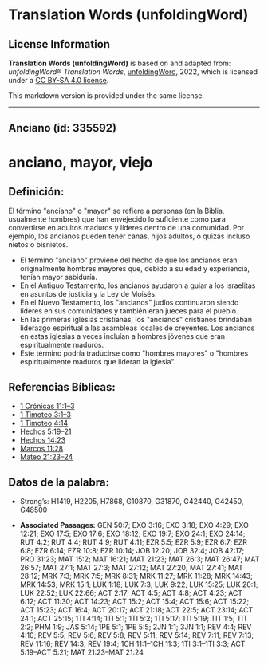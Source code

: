 # Translation Words (unfoldingWord)

## License Information

**Translation Words (unfoldingWord)** is based on and adapted from: _unfoldingWord® Translation Words_, [unfoldingWord](https://unfoldingword.org/utw), 2022, which is licensed under a [CC BY-SA 4.0 license](https://creativecommons.org/licenses/by-sa/4.0/legalcode.en).

This markdown version is provided under the same license.



--------------------------------

## Anciano (id: 335592)

anciano, mayor, viejo
=====================

Definición:
-----------

El término "anciano" o "mayor" se refiere a personas (en la Biblia, usualmente hombres) que han envejecido lo suficiente como para convertirse en adultos maduros y líderes dentro de una comunidad. Por ejemplo, los ancianos pueden tener canas, hijos adultos, o quizás incluso nietos o bisnietos.

* El término "anciano" proviene del hecho de que los ancianos eran originalmente hombres mayores que, debido a su edad y experiencia, tenían mayor sabiduría.
* En el Antiguo Testamento, los ancianos ayudaron a guiar a los israelitas en asuntos de justicia y la Ley de Moisés.
* En el Nuevo Testamento, los "ancianos" judíos continuaron siendo líderes en sus comunidades y también eran jueces para el pueblo.
* En las primeras iglesias cristianas, los "ancianos" cristianos brindaban liderazgo espiritual a las asambleas locales de creyentes. Los ancianos en estas iglesias a veces incluían a hombres jóvenes que eran espiritualmente maduros.
* Este término podría traducirse como "hombres mayores" o "hombres espiritualmente maduros que lideran la iglesia".

Referencias Bíblicas:
---------------------

* [1 Crónicas 11:1–3](https://ref.ly/1Chr11:1-1Chr11:3)
* [1 Timoteo 3:1–3](https://ref.ly/1Tim3:1-1Tim3:3)
* [1 Timoteo](https://ref.ly/1Tim3:1-1Tim3:3) [4:14](https://ref.ly/1Tim4:14)
* [Hechos 5:19–21](https://ref.ly/Acts5:19-Acts5:21)
* [Hechos 14:23](https://ref.ly/Acts14:23)
* [Marcos 11:28](https://ref.ly/Mark11:28)
* [Mateo 21:23–24](https://ref.ly/Matt21:23-Matt21:24)

Datos de la palabra:
--------------------

* Strong’s: H1419, H2205, H7868, G10870, G31870, G42440, G42450, G48500

* **Associated Passages:** GEN 50:7; EXO 3:16; EXO 3:18; EXO 4:29; EXO 12:21; EXO 17:5; EXO 17:6; EXO 18:12; EXO 19:7; EXO 24:1; EXO 24:14; RUT 4:2; RUT 4:4; RUT 4:9; RUT 4:11; EZR 5:5; EZR 5:9; EZR 6:7; EZR 6:8; EZR 6:14; EZR 10:8; EZR 10:14; JOB 12:20; JOB 32:4; JOB 42:17; PRO 31:23; MAT 15:2; MAT 16:21; MAT 21:23; MAT 26:3; MAT 26:47; MAT 26:57; MAT 27:1; MAT 27:3; MAT 27:12; MAT 27:20; MAT 27:41; MAT 28:12; MRK 7:3; MRK 7:5; MRK 8:31; MRK 11:27; MRK 11:28; MRK 14:43; MRK 14:53; MRK 15:1; LUK 1:18; LUK 7:3; LUK 9:22; LUK 15:25; LUK 20:1; LUK 22:52; LUK 22:66; ACT 2:17; ACT 4:5; ACT 4:8; ACT 4:23; ACT 6:12; ACT 11:30; ACT 14:23; ACT 15:2; ACT 15:4; ACT 15:6; ACT 15:22; ACT 15:23; ACT 16:4; ACT 20:17; ACT 21:18; ACT 22:5; ACT 23:14; ACT 24:1; ACT 25:15; 1TI 4:14; 1TI 5:1; 1TI 5:2; 1TI 5:17; 1TI 5:19; TIT 1:5; TIT 2:2; PHM 1:9; JAS 5:14; 1PE 5:1; 1PE 5:5; 2JN 1:1; 3JN 1:1; REV 4:4; REV 4:10; REV 5:5; REV 5:6; REV 5:8; REV 5:11; REV 5:14; REV 7:11; REV 7:13; REV 11:16; REV 14:3; REV 19:4; 1CH 11:1–1CH 11:3; 1TI 3:1–1TI 3:3; ACT 5:19–ACT 5:21; MAT 21:23–MAT 21:24

